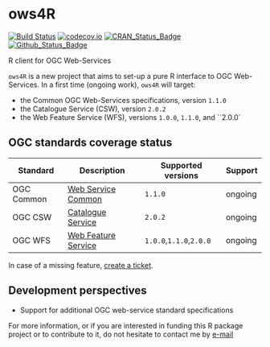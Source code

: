 # ows4R

[![Build Status](https://travis-ci.org/eblondel/ows4R.svg?branch=master)](https://travis-ci.org/eblondel/ows4R)
[![codecov.io](http://codecov.io/github/eblondel/ows4R/coverage.svg?branch=master)](http://codecov.io/github/eblondel/ows4R?branch=master)
[![CRAN_Status_Badge](http://www.r-pkg.org/badges/version/ows4R)](https://cran.r-project.org/package=ows4R)
[![Github_Status_Badge](https://img.shields.io/badge/Github-0.1--0-blue.svg)](https://github.com/eblondel/ows4R)

R client for OGC Web-Services

``ows4R`` is a new project that aims to set-up a pure R interface to OGC Web-Services. In a first time (ongoing work), ``ows4R`` will target:
* the Common OGC Web-Services specifications, version ``1.1.0``
* the Catalogue Service (CSW), version ``2.0.2``
* the Web Feature Service (WFS), versions ``1.0.0``, ``1.1.0``, and ``2.0.0`

## OGC standards coverage status

Standard  |Description|Supported versions|Support
----------|-----------|------------------|------
OGC Common|[Web Service Common](http://www.opengeospatial.org/standards/common)|``1.1.0``|ongoing
OGC CSW   |[Catalogue Service](http://www.opengeospatial.org/standards/cat)|``2.0.2``|ongoing
OGC WFS   |[Web Feature Service](http://www.opengeospatial.org/standards/wfs)|``1.0.0``,``1.1.0``,``2.0.0``|ongoing

In case of a missing feature, [create a ticket](https://github.com/eblondel/ows4R/issues/new).

## Development perspectives

* Support for additional OGC web-service standard specifications

For more information, or if you are interested in funding this R package project or to contribute to it, do not hesitate to contact me by [e-mail](mailto:emmanuel.blondel1@gmail.com)

